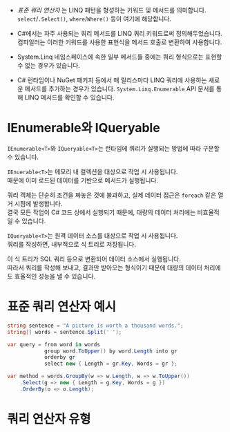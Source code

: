 - _표준 쿼리 연산자_ 는 LINQ 패턴을 형성하는 키워드 및 메서드를 의미합니다.        
`select`/`.Select()`, `where`/`Where()` 등이 여기에 해당합니다.     

- C#에서는 자주 사용되는 쿼리 메서드를 LINQ 쿼리 키워드로써 정의해두었습니다.    
컴파일러는 이러한 키워드를 사용한 표현식을 메서드 호출로 변환하여 사용합니다.    

- System.Linq 네임스페이스에 속한 일부 메서드들 중에는 쿼리 형식으로는 표현할 수 없는 경우가 있습니다.      

- C# 런타임이나 NuGet 패키지 등에서 매 릴리스마다 LINQ 쿼리에 사용하는 새로운 메서드를 추가하는 경우가 있습니다. `System.Linq.Enumerable` API 문서를 통해 LINQ 메서드를 확인할 수 있습니다.    

# IEnumerable<T>와 IQueryable<T>
`IEnumerable<T>`와 `IQueryable<T>`는 런타임에 쿼리가 실행되는 방법에 따라 구분할 수 있습니다.     

`IEnuerable<T>`는 메모리 내 컬렉션을 대상으로 작업 시 사용됩니다.     
때문에 이미 로드된 데이터를 기반으로 메서드가 실행됩니다.     

쿼리 객체는 단순히 조건을 짜놓은 것에 불과하고, 실제 데이터 접근은 `foreach` 같은 열거 시점에 발생합니다.     
결국 모든 작업이 C# 코드 상에서 실행되기 때문에, 대량의 데이터 처리에는 비효율적일 수 있습니다.     

`IQueryable<T>`는 원격 데이터 소스를 대상으로 작업 시 사용됩니다.   
쿼리를 작성하면, 내부적으로 식 트리로 저장됩니다.    

이 식 트리가 SQL 쿼리 등으로 변환되어 데이터 소스에서 실행됩니다.     
따라서 쿼리를 작성해 보내고, 결과만 받아오는 형식이기 때문에 대량의 데이터 처리에도 효율적인 성능을 낼 수 있습니다.   

# 표준 쿼리 연산자 예시
```cs
string sentence = "A picture is worth a thousand words.";
string[] words = sentence.Split(' ');

var query = from word in words
            group word.ToUpper() by word.Length into gr
            orderby gr
            select new { Length = gr.Key, Words = gr };

var method = words.GroupBy(w => w.Length, w => w.ToUpper())
    .Select(g => new { Length = g.Key, Words = g })
    .OrderBy(o => o.Length);
```

# 쿼리 연산자 유형
